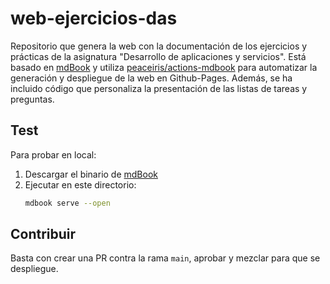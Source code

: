 # web-ejercicios-das

Repositorio que genera la web con la documentación de los ejercicios y prácticas de la asignatura "Desarrollo de aplicaciones y servicios". Está basado en [mdBook](https://rust-lang.github.io/mdBook/) y utiliza [peaceiris/actions-mdbook](https://github.com/peaceiris/actions-mdbook) para automatizar la generación y despliegue de la web en Github-Pages. Además, se ha incluido código que personaliza la presentación de las listas de tareas y preguntas.

## Test

Para probar en local:

1. Descargar el binario de [mdBook](https://github.com/rust-lang/mdBook/releases)
2. Ejecutar en este directorio:
   ```bash
   mdbook serve --open
   ```

## Contribuir

Basta con crear una PR contra la rama `main`, aprobar y mezclar para que se despliegue.